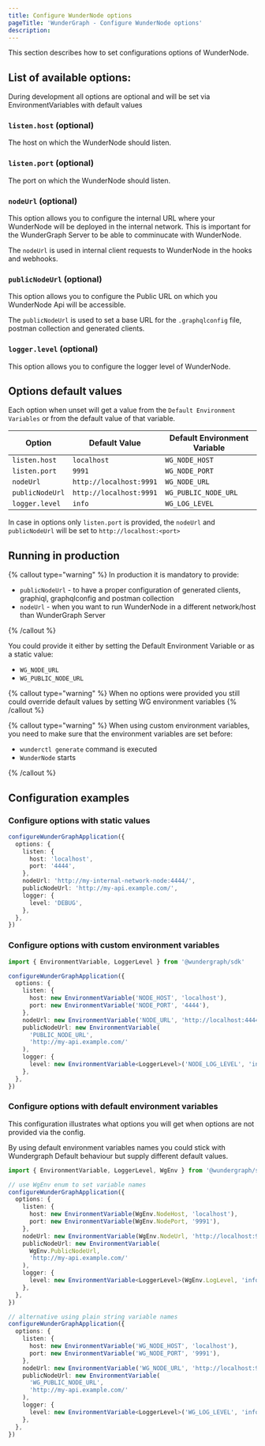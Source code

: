 ```yaml
---
title: Configure WunderNode options
pageTitle: 'WunderGraph - Configure WunderNode options'
description:
---
```


This section describes how to set configurations options of WunderNode.

## List of available options:

During development all options are optional and will be set via EnvironmentVariables with default values

### `listen.host` (optional)

The host on which the WunderNode should listen.

### `listen.port` (optional)

The port on which the WunderNode should listen.

### `nodeUrl` (optional)

This option allows you to configure the internal URL where your WunderNode will be deployed in the internal network.
This is important for the WunderGraph Server to be able to comminucate with WunderNode.

The `nodeUrl` is used in internal client requests to WunderNode in the hooks and webhooks.

### `publicNodeUrl` (optional)

This option allows you to configure the Public URL on which you WunderNode Api will be accessible.

The `publicNodeUrl` is used to set a base URL for the `.graphqlconfig` file, postman collection and generated clients.

### `logger.level` (optional)

This option allows you to configure the logger level of WunderNode.

## Options default values

Each option when unset will get a value from the `Default Environment Variables` or from the default value of that variable.

| Option          | Default Value           | Default Environment Variable |
| --------------- | ----------------------- | ---------------------------- |
| `listen.host`   | `localhost`             | `WG_NODE_HOST`               |
| `listen.port`   | `9991`                  | `WG_NODE_PORT`               |
| `nodeUrl`       | `http://localhost:9991` | `WG_NODE_URL`                |
| `publicNodeUrl` | `http://localhost:9991` | `WG_PUBLIC_NODE_URL`         |
| `logger.level`  | `info`                  | `WG_LOG_LEVEL`               |

In case in options only `listen.port` is provided, the `nodeUrl` and `publicNodeUrl` will be set to `http://localhost:<port>`

## Running in production

{% callout type="warning" %}
In production it is mandatory to provide:

- `publicNodeUrl` - to have a proper configuration of generated clients, graphiql, graphqlconfig and postman collection
- `nodeUrl` - when you want to run WunderNode in a different network/host than WunderGraph Server

{% /callout %}

You could provide it either by setting the Default Environment Variable or as a static value:

- `WG_NODE_URL`
- `WG_PUBLIC_NODE_URL`

{% callout type="warning" %}
When no options were provided you still could override default values by setting WG environment variables
{% /callout %}

{% callout type="warning" %}
When using custom environment variables, you need to make sure that the environment variables are set before:

- `wunderctl generate` command is executed
- `WunderNode` starts

{% /callout %}

## Configuration examples

### Configure options with static values

```typescript
configureWunderGraphApplication({
  options: {
    listen: {
      host: 'localhost',
      port: '4444',
    },
    nodeUrl: 'http://my-internal-network-node:4444/',
    publicNodeUrl: 'http://my-api.example.com/',
    logger: {
      level: 'DEBUG',
    },
  },
})
```

### Configure options with custom environment variables

```typescript
import { EnvironmentVariable, LoggerLevel } from '@wundergraph/sdk'

configureWunderGraphApplication({
  options: {
    listen: {
      host: new EnvironmentVariable('NODE_HOST', 'localhost'),
      port: new EnvironmentVariable('NODE_PORT', '4444'),
    },
    nodeUrl: new EnvironmentVariable('NODE_URL', 'http://localhost:4444/'),
    publicNodeUrl: new EnvironmentVariable(
      'PUBLIC_NODE_URL',
      'http://my-api.example.com/'
    ),
    logger: {
      level: new EnvironmentVariable<LoggerLevel>('NODE_LOG_LEVEL', 'info'),
    },
  },
})
```

### Configure options with default environment variables

This configuration illustrates what options you will get when options are not provided via the config.

By using default environment variables names you could stick with Wundergraph Default behaviour but supply different default values.

```typescript
import { EnvironmentVariable, LoggerLevel, WgEnv } from '@wundergraph/sdk'

// use WgEnv enum to set variable names
configureWunderGraphApplication({
  options: {
    listen: {
      host: new EnvironmentVariable(WgEnv.NodeHost, 'localhost'),
      port: new EnvironmentVariable(WgEnv.NodePort, '9991'),
    },
    nodeUrl: new EnvironmentVariable(WgEnv.NodeUrl, 'http://localhost:9991/'),
    publicNodeUrl: new EnvironmentVariable(
      WgEnv.PublicNodeUrl,
      'http://my-api.example.com/'
    ),
    logger: {
      level: new EnvironmentVariable<LoggerLevel>(WgEnv.LogLevel, 'info'),
    },
  },
})

// alternative using plain string variable names
configureWunderGraphApplication({
  options: {
    listen: {
      host: new EnvironmentVariable('WG_NODE_HOST', 'localhost'),
      port: new EnvironmentVariable('WG_NODE_PORT', '9991'),
    },
    nodeUrl: new EnvironmentVariable('WG_NODE_URL', 'http://localhost:9991/'),
    publicNodeUrl: new EnvironmentVariable(
      'WG_PUBLIC_NODE_URL',
      'http://my-api.example.com/'
    ),
    logger: {
      level: new EnvironmentVariable<LoggerLevel>('WG_LOG_LEVEL', 'info'),
    },
  },
})
```
